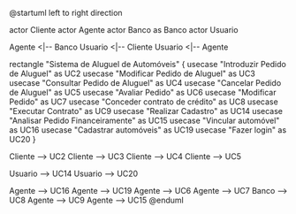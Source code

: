 @startuml
left to right direction

actor Cliente
actor Agente
actor Banco as Banco
actor Usuario

Agente <|-- Banco
Usuario <|-- Cliente
Usuario <|-- Agente

rectangle "Sistema de Aluguel de Automóveis" {
    usecase "Introduzir Pedido de Aluguel" as UC2
    usecase "Modificar Pedido de Aluguel" as UC3
    usecase "Consultar Pedido de Aluguel" as UC4
    usecase "Cancelar Pedido de Aluguel" as UC5
    usecase "Avaliar Pedido" as UC6
    usecase "Modificar Pedido" as UC7
    usecase "Conceder contrato de crédito" as UC8
    usecase "Executar Contrato" as UC9
    usecase "Realizar Cadastro" as UC14
    usecase "Analisar Pedido Financeiramente" as UC15
    usecase "Vincular automóvel" as UC16
    usecase "Cadastrar automóveis" as UC19
    usecase "Fazer login" as UC20
}

Cliente --> UC2
Cliente --> UC3
Cliente --> UC4
Cliente --> UC5

Usuario --> UC14
Usuario --> UC20

Agente --> UC16
Agente --> UC19
Agente --> UC6
Agente --> UC7
Banco --> UC8
Agente --> UC9
Agente --> UC15
@enduml